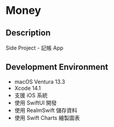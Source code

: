 # Money

## Description

Side Project - 記帳 App

## Development Environment

- macOS Ventura 13.3
- Xcode 14.1
- 支援 iOS 系統
- 使用 SwiftUI 開發
- 使用 RealmSwift 儲存資料
- 使用 Swift Charts 繪製圖表
